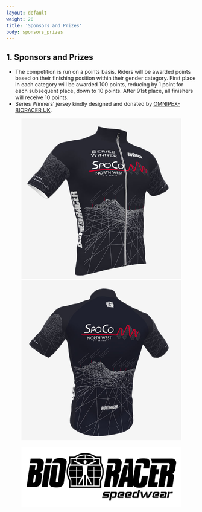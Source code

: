 ```yaml
---
layout: default
weight: 20
title: 'Sponsors and Prizes'
body: sponsors_prizes
---
```


## 1. Sponsors and Prizes

<ul class="text__list">
	<li class="text__item">The competition is run on a points basis. Riders will be awarded points based on their finishing position within their gender category. First place in each category will be awarded 100 points, reducing by 1 point for each subsequent place, down to 10 points. After 91st place, all finishers will receive 10 points.</li>
	<li class="text__item">Series Winners&rsquo; jersey kindly designed and donated by <a href="http://www.onimpex.co.uk/"><span class="nowrap">OMNIPEX-BIORACER UK</span></a>.</li>
</ul>

<figure class="fig">
	<picture class="fig__picture">
		<img class="fig__img" src="../img/prizes/SpoCo-NW-jersey-front.jpg" alt="SpoCo NW jersey (front)" />
	</picture>
	<picture class="fig__picture">
		<img class="fig__img" src="../img/prizes/SpoCo-NW-jersey-back.jpg" alt="SpoCo NW jersey (back)" />
	</picture>
</figure>

<figure class="fig fig--alt">
	<a href="http://www.onimpex.co.uk/"><img class="fig__img" src="../img/bioracer-barrier-bw.svg" data-fallback="../img/bioracer-barrier-bw.png" alt="Bioracer logo" /></a>
</figure>




